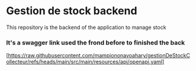 # Gestion de stock backend

This repository is the backend of the application to manage stock

### It's a swagger link used the frond before to finished the back

[https://raw.githubusercontent.com/mampiononavoahary/gestionDeStockCollecteur/refs/heads/main/src/main/resources/api/openapi.yaml]
